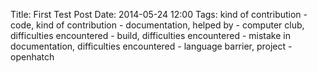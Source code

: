 Title: First Test Post
Date: 2014-05-24 12:00
Tags: kind of contribution - code, kind of contribution - documentation, helped by - computer club, difficulties encountered - build, difficulties encountered - mistake in documentation, difficulties encountered - language barrier, project - openhatch

